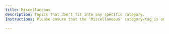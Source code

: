 ```yaml
---
title: Miscellaneous
description: Topics that don't fit into any specific category.
Instructions: Please ensure that the 'Miscellaneous' category/tag is only applied to content that does not fit into any specific category.

---
```


